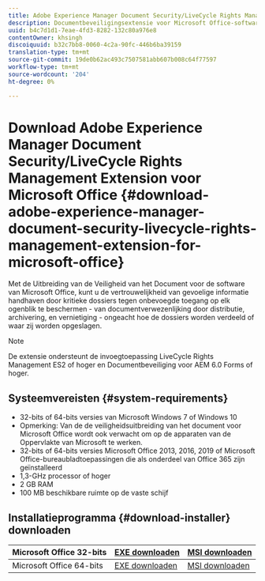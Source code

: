 ```yaml
---
title: Adobe Experience Manager Document Security/LiveCycle Rights Management Extension voor Microsoft Office downloaden
description: Documentbeveiligingsextensie voor Microsoft Office-software gebruiken om kritieke bestanden te beschermen tegen ongeoorloofde toegang
uuid: b4c7d1d1-7eae-4fd3-8282-132c80a976e8
contentOwner: khsingh
discoiquuid: b32c7bb8-0060-4c2a-90fc-446b6ba39159
translation-type: tm+mt
source-git-commit: 19de0b62ac493c7507581abb607b008c64f77597
workflow-type: tm+mt
source-wordcount: '204'
ht-degree: 0%

---
```



# Download Adobe Experience Manager Document Security/LiveCycle Rights Management Extension voor Microsoft Office {#download-adobe-experience-manager-document-security-livecycle-rights-management-extension-for-microsoft-office}

Met de Uitbreiding van de Veiligheid van het Document voor de software van Microsoft Office, kunt u de vertrouwelijkheid van gevoelige informatie handhaven door kritieke dossiers tegen onbevoegde toegang op elk ogenblik te beschermen - van documentverwezenlijking door distributie, archivering, en vernietiging - ongeacht hoe de dossiers worden verdeeld of waar zij worden opgeslagen.

>[!NOTE]
>
>De extensie ondersteunt de invoegtoepassing LiveCycle Rights Management ES2 of hoger en Documentbeveiliging voor AEM 6.0 Forms of hoger.

## Systeemvereisten {#system-requirements}

* 32-bits of 64-bits versies van Microsoft Windows 7 of Windows 10
* Opmerking: Van de de veiligheidsuitbreiding van het document voor Microsoft Office wordt ook verwacht om op de apparaten van de Oppervlakte van Microsoft te werken.
* 32-bits of 64-bits versies Microsoft Office 2013, 2016, 2019 of Microsoft Office-bureaubladtoepassingen die als onderdeel van Office 365 zijn geïnstalleerd
* 1,3-GHz processor of hoger
* 2 GB RAM
* 100 MB beschikbare ruimte op de vaste schijf

## Installatieprogramma {#download-installer} downloaden

| Microsoft Office 32-bits | [EXE downloaden](http://download.macromedia.com/pub/livecycle/policyserver/DocumentSecurityExtensionforMicrosoftOffice.exe) | [MSI downloaden](http://download.macromedia.com/pub/livecycle/policyserver/DocumentSecurityExtensionforMicrosoftOffice.zip) |
|---|---|---|
| Microsoft Office 64-bits | [EXE downloaden](http://download.macromedia.com/pub/livecycle/policyserver/DocumentSecurityExtensionforMicrosoftOffice64.exe) | [MSI downloaden](http://download.macromedia.com/pub/livecycle/policyserver/DocumentSecurityExtensionforMicrosoftOffice64.zip) |

